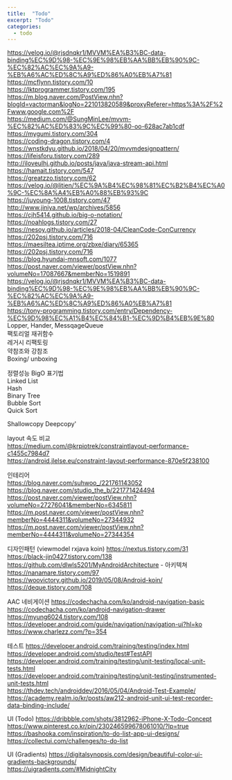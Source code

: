 ```yaml
---
title:  "Todo"
excerpt: "Todo"
categories:
  - todo
---
```


<https://velog.io/@rjsdnqkr1/MVVM%EA%B3%BC-data-binding%EC%9D%98-%EC%9E%98%EB%AA%BB%EB%90%9C-%EC%82%AC%EC%9A%A9-%EB%A6%AC%ED%8C%A9%ED%86%A0%EB%A7%81>  
<https://mcflynn.tistory.com/10>  
<https://lktprogrammer.tistory.com/195>  
<https://m.blog.naver.com/PostView.nhn?blogId=vactorman&logNo=221013820589&proxyReferer=https%3A%2F%2Fwww.google.com%2F>  
<https://medium.com/@SungMinLee/mvvm-%EC%82%AC%ED%83%9C%EC%99%80-oo-628ac7ab1cdf>  
<https://mygumi.tistory.com/304>  
<https://coding-dragon.tistory.com/4>  
<https://wnstkdyu.github.io/2018/04/20/mvvmdesignpattern/>  
<https://lifeisforu.tistory.com/289>  
<http://iloveulhj.github.io/posts/java/java-stream-api.html>  
<https://hamait.tistory.com/547>  
<https://greatzzo.tistory.com/62>  
<https://velog.io/@litien/%EC%9A%B4%EC%98%81%EC%B2%B4%EC%A0%9C-%EC%8A%A4%EB%A0%88%EB%93%9C>  
<https://juyoung-1008.tistory.com/47>  
<http://www.jiniya.net/wp/archives/5856>  
<https://cjh5414.github.io/big-o-notation/>  
<https://noahlogs.tistory.com/27>  
<https://nesoy.github.io/articles/2018-04/CleanCode-ConCurrency>  
<https://202psj.tistory.com/716>  
<https://maesiltea.iptime.org/zbxe/diary/65365>  
<https://202psj.tistory.com/716>  
<https://blog.hyundai-mnsoft.com/1077>  
<https://post.naver.com/viewer/postView.nhn?volumeNo=17087667&memberNo=1519891>  
<https://velog.io/@rjsdnqkr1/MVVM%EA%B3%BC-data-binding%EC%9D%98-%EC%9E%98%EB%AA%BB%EB%90%9C-%EC%82%AC%EC%9A%A9-%EB%A6%AC%ED%8C%A9%ED%86%A0%EB%A7%81>  
<https://tony-programming.tistory.com/entry/Dependency-%EC%9D%98%EC%A1%B4%EC%84%B1-%EC%9D%B4%EB%9E%80>  
Lopper, Hander, MessqageQueue  
팩토리얼 재귀함수   
레거시 리팩토링  
약참조와 강참조  
Boxing/ unboxing  

정렬성능 BigO 표기법  
Linked List  
Hash  
Binary Tree  
Bubble Sort  
Quick Sort  

Shallowcopy Deepcopy'  


layout 속도 비교  
<https://medium.com/@krpiotrek/constraintlayout-performance-c1455c7984d7>  
<https://android.jlelse.eu/constraint-layout-performance-870e5f238100>  



인테리어  
<https://blog.naver.com/suhwoo_/221761143052>  
<https://blog.naver.com/studio_the_b/221771424494>  
<https://post.naver.com/viewer/postView.nhn?volumeNo=27276041&memberNo=6345811>  
<https://m.post.naver.com/viewer/postView.nhn?memberNo=4444311&volumeNo=27344932>  
<https://m.post.naver.com/viewer/postView.nhn?memberNo=4444311&volumeNo=27344354>  

디자인패턴 (viewmodel rxjava koin)
<https://nextus.tistory.com/31>  
<https://black-jin0427.tistory.com/138>  
<https://github.com/dlwls5201/MyAndroidArchitecture> - 아키텍쳐  
<https://nanamare.tistory.com/97>  
<https://woovictory.github.io/2019/05/08/Android-koin/>  
<https://deque.tistory.com/108>  

AAC 네비게이션
<https://codechacha.com/ko/android-navigation-basic>  
<https://codechacha.com/ko/android-navigation-drawer>  
<https://myung6024.tistory.com/108>  
<https://developer.android.com/guide/navigation/navigation-ui?hl=ko>  
<https://www.charlezz.com/?p=354>  

테스트
<https://developer.android.com/training/testing/index.html>  
<https://developer.android.com/studio/test#TestAPI>  
<https://developer.android.com/training/testing/unit-testing/local-unit-tests.html>  
<https://developer.android.com/training/testing/unit-testing/instrumented-unit-tests.html>  
<https://thdev.tech/androiddev/2016/05/04/Android-Test-Example/>  
<https://academy.realm.io/kr/posts/aw212-android-unit-ui-test-recorder-data-binding-include/>  

UI (Todo)
<https://dribbble.com/shots/3812962-iPhone-X-Todo-Concept>  
<https://www.pinterest.co.kr/pin/230246599678061010/?lp=true>  
<https://bashooka.com/inspiration/to-do-list-app-ui-designs/>  
<https://collectui.com/challenges/to-do-list>  

UI (Gradients)
<https://digitalsynopsis.com/design/beautiful-color-ui-gradients-backgrounds/>  
<https://uigradients.com/#MidnightCity>  
